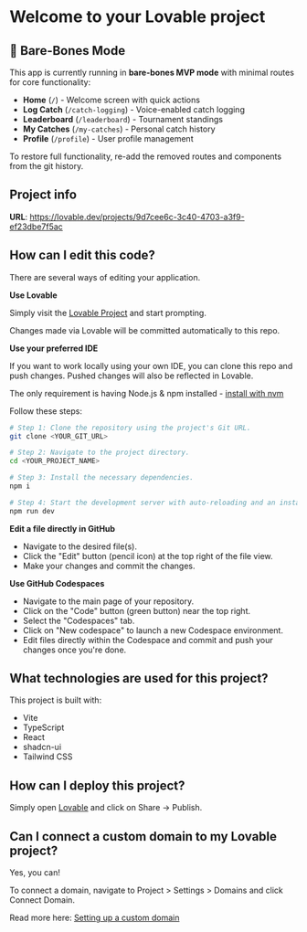 # Welcome to your Lovable project

## 🚀 Bare-Bones Mode

This app is currently running in **bare-bones MVP mode** with minimal routes for core functionality:

- **Home** (`/`) - Welcome screen with quick actions
- **Log Catch** (`/catch-logging`) - Voice-enabled catch logging
- **Leaderboard** (`/leaderboard`) - Tournament standings
- **My Catches** (`/my-catches`) - Personal catch history  
- **Profile** (`/profile`) - User profile management

To restore full functionality, re-add the removed routes and components from the git history.

## Project info

**URL**: https://lovable.dev/projects/9d7cee6c-3c40-4703-a3f9-ef23dbe7f5ac

## How can I edit this code?

There are several ways of editing your application.

**Use Lovable**

Simply visit the [Lovable Project](https://lovable.dev/projects/9d7cee6c-3c40-4703-a3f9-ef23dbe7f5ac) and start prompting.

Changes made via Lovable will be committed automatically to this repo.

**Use your preferred IDE**

If you want to work locally using your own IDE, you can clone this repo and push changes. Pushed changes will also be reflected in Lovable.

The only requirement is having Node.js & npm installed - [install with nvm](https://github.com/nvm-sh/nvm#installing-and-updating)

Follow these steps:

```sh
# Step 1: Clone the repository using the project's Git URL.
git clone <YOUR_GIT_URL>

# Step 2: Navigate to the project directory.
cd <YOUR_PROJECT_NAME>

# Step 3: Install the necessary dependencies.
npm i

# Step 4: Start the development server with auto-reloading and an instant preview.
npm run dev
```

**Edit a file directly in GitHub**

- Navigate to the desired file(s).
- Click the "Edit" button (pencil icon) at the top right of the file view.
- Make your changes and commit the changes.

**Use GitHub Codespaces**

- Navigate to the main page of your repository.
- Click on the "Code" button (green button) near the top right.
- Select the "Codespaces" tab.
- Click on "New codespace" to launch a new Codespace environment.
- Edit files directly within the Codespace and commit and push your changes once you're done.

## What technologies are used for this project?

This project is built with:

- Vite
- TypeScript
- React
- shadcn-ui
- Tailwind CSS

## How can I deploy this project?

Simply open [Lovable](https://lovable.dev/projects/9d7cee6c-3c40-4703-a3f9-ef23dbe7f5ac) and click on Share -> Publish.

## Can I connect a custom domain to my Lovable project?

Yes, you can!

To connect a domain, navigate to Project > Settings > Domains and click Connect Domain.

Read more here: [Setting up a custom domain](https://docs.lovable.dev/features/custom-domain#custom-domain)
